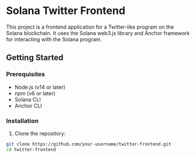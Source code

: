 # Solana Twitter Frontend

This project is a frontend application for a Twitter-like program on the Solana blockchain. It uses the Solana web3.js library and Anchor framework for interacting with the Solana program.

## Getting Started

### Prerequisites

- Node.js (v14 or later)
- npm (v6 or later)
- Solana CLI
- Anchor CLI

### Installation

1. Clone the repository:

```bash
git clone https://github.com/your-username/twitter-frontend.git
cd twitter-frontend

